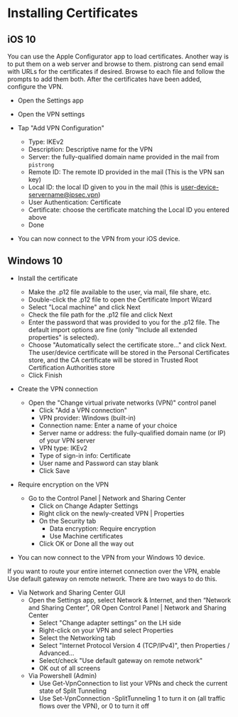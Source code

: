 # Installing Certificates

## iOS 10
You can use the Apple Configurator app to load certificates. Another way is to put them on a web server and browse to
them. pistrong can send email  with URLs for the certificates if desired. Browse to each file and follow the prompts to add them
both. After the certificates have been added, configure the VPN.
* Open the Settings app
* Open the VPN settings
* Tap "Add VPN Configuration"
   * Type: IKEv2
   * Description: Descriptive name for the VPN
   * Server: the fully-qualified domain name provided in the mail from `pistrong`
   * Remote ID: The remote ID provided in the mail (This is the VPN san key)
   * Local ID: the local ID given to you in the mail (this is user-device-servername@ipsec.vpn)
   * User Authentication: Certificate
   * Certificate: choose the certificate matching the Local ID you entered above
   * Done

* You can now connect to the VPN from your iOS device.

## Windows 10

* Install the certificate
    * Make the .p12 file available to the user, via mail, file share, etc.
    * Double-click the .p12 file to open the Certificate Import Wizard
    * Select "Local machine" and click Next
    * Check the file path for the .p12 file and click Next
    * Enter the password that was provided to you for the .p12 file. The default import options are fine (only "Include all extended
properties" is selected).
    * Choose "Automatically select the certificate store..." and click Next. The user/device certificate will be stored in the
Personal Certificates store, and the CA certificate will be stored in Trusted Root Certification Authorities store
    * Click Finish
* Create the VPN connection
    * Open the "Change virtual private networks (VPN)" control panel
      * Click "Add a VPN connection"
      * VPN provider: Windows (built-in)
      * Connection name: Enter a name of your choice
      * Server name or address: the fully-qualified domain name (or IP) of your VPN server
      * VPN type: IKEv2
      * Type of sign-in info: Certificate
      * User name and Password can stay blank
      * Click Save
* Require encryption on the VPN
    * Go to the Control Panel | Network and Sharing Center
      * Click on Change Adapter Settings
      * Right click on the newly-created VPN | Properties
      * On the Security tab
        * Data encryption: Require encryption
        * Use Machine certificates
      *  Click OK or Done all the way out

* You can now connect to the VPN from your Windows 10 device.

If you want to route your entire internet connection over the VPN, enable Use default gateway on remote network. There are two ways
to do this.
* Via Network and Sharing Center GUI 
    * Open the Settings app, select Network & Internet, and then “Network and Sharing Center”, OR Open Control Panel | Network and Sharing Center
      * Select "Change adapter settings” on the LH side
      * Right-click on your VPN and select Properties
      * Select the Networking tab
      * Select "Internet Protocol Version 4 (TCP/IPv4)", then Properties / Advanced…
      * Select/check "Use default gateway on remote network"
      * OK out of all screens
    * Via Powershell (Admin)
      * Use Get-VpnConnection to list your VPNs and check the current state of Split Tunneling
      * Use Set-VpnConnection -SplitTunneling 1 to turn it on (all traffic flows over the VPN), or 0  to turn it off
